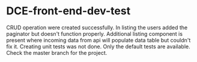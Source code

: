 # DCE-front-end-dev-test

CRUD operation were created successfully. 
In listing the users added the paginator but doesn't function properly. 
Additional listing component is present where incoming data from api will populate data table but couldn't fix it.
Creating unit tests was not done. Only the default tests are available.
Check the master branch for the project.
